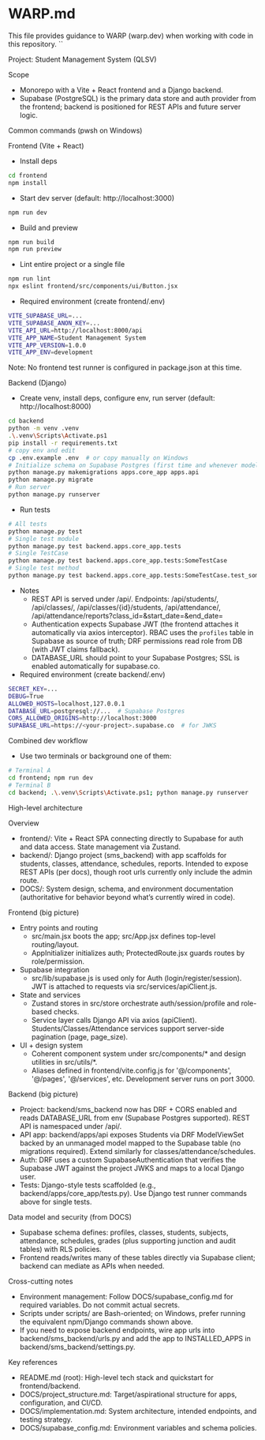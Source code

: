# WARP.md

This file provides guidance to WARP (warp.dev) when working with code in this repository.
``

Project: Student Management System (QLSV)

Scope
- Monorepo with a Vite + React frontend and a Django backend.
- Supabase (PostgreSQL) is the primary data store and auth provider from the frontend; backend is positioned for REST APIs and future server logic.

Common commands (pwsh on Windows)

Frontend (Vite + React)
- Install deps
```bash path=null start=null
cd frontend
npm install
```
- Start dev server (default: http://localhost:3000)
```bash path=null start=null
npm run dev
```
- Build and preview
```bash path=null start=null
npm run build
npm run preview
```
- Lint entire project or a single file
```bash path=null start=null
npm run lint
npx eslint frontend/src/components/ui/Button.jsx
```
- Required environment (create frontend/.env)
```bash path=null start=null
VITE_SUPABASE_URL=...
VITE_SUPABASE_ANON_KEY=...
VITE_API_URL=http://localhost:8000/api
VITE_APP_NAME=Student Management System
VITE_APP_VERSION=1.0.0
VITE_APP_ENV=development
```
Note: No frontend test runner is configured in package.json at this time.

Backend (Django)
- Create venv, install deps, configure env, run server (default: http://localhost:8000)
```bash path=null start=null
cd backend
python -m venv .venv
.\.venv\Scripts\Activate.ps1
pip install -r requirements.txt
# copy env and edit
cp .env.example .env  # or copy manually on Windows
# Initialize schema on Supabase Postgres (first time and whenever models change)
python manage.py makemigrations apps.core_app apps.api
python manage.py migrate
# Run server
python manage.py runserver
```
- Run tests
```bash path=null start=null
# All tests
python manage.py test
# Single test module
python manage.py test backend.apps.core_app.tests
# Single TestCase
python manage.py test backend.apps.core_app.tests:SomeTestCase
# Single test method
python manage.py test backend.apps.core_app.tests:SomeTestCase.test_something
```
- Notes
  - REST API is served under /api/. Endpoints: /api/students/, /api/classes/, /api/classes/{id}/students, /api/attendance/, /api/attendance/reports?class_id=&start_date=&end_date=
  - Authentication expects Supabase JWT (the frontend attaches it automatically via axios interceptor). RBAC uses the `profiles` table in Supabase as source of truth; DRF permissions read role from DB (with JWT claims fallback).
  - DATABASE_URL should point to your Supabase Postgres; SSL is enabled automatically for supabase.co.
- Required environment (create backend/.env)
```bash path=null start=null
SECRET_KEY=...
DEBUG=True
ALLOWED_HOSTS=localhost,127.0.0.1
DATABASE_URL=postgresql://...  # Supabase Postgres
CORS_ALLOWED_ORIGINS=http://localhost:3000
SUPABASE_URL=https://<your-project>.supabase.co  # for JWKS
```
Combined dev workflow
- Use two terminals or background one of them:
```bash path=null start=null
# Terminal A
cd frontend; npm run dev
# Terminal B
cd backend; .\.venv\Scripts\Activate.ps1; python manage.py runserver
```

High-level architecture

Overview
- frontend/: Vite + React SPA connecting directly to Supabase for auth and data access. State management via Zustand.
- backend/: Django project (sms_backend) with app scaffolds for students, classes, attendance, schedules, reports. Intended to expose REST APIs (per docs), though root urls currently only include the admin route.
- DOCS/: System design, schema, and environment documentation (authoritative for behavior beyond what’s currently wired in code).

Frontend (big picture)
- Entry points and routing
  - src/main.jsx boots the app; src/App.jsx defines top-level routing/layout.
  - AppInitializer initializes auth; ProtectedRoute.jsx guards routes by role/permission.
- Supabase integration
  - src/lib/supabase.js is used only for Auth (login/register/session). JWT is attached to requests via src/services/apiClient.js.
- State and services
  - Zustand stores in src/store orchestrate auth/session/profile and role-based checks.
  - Service layer calls Django API via axios (apiClient). Students/Classes/Attendance services support server-side pagination (page, page_size).
- UI + design system
  - Coherent component system under src/components/* and design utilities in src/utils/*.
  - Aliases defined in frontend/vite.config.js for '@/components', '@/pages', '@/services', etc. Development server runs on port 3000.

Backend (big picture)
- Project: backend/sms_backend now has DRF + CORS enabled and reads DATABASE_URL from env (Supabase Postgres supported). REST API is namespaced under /api/.
- API app: backend/apps/api exposes Students via DRF ModelViewSet backed by an unmanaged model mapped to the Supabase table (no migrations required). Extend similarly for classes/attendance/schedules.
- Auth: DRF uses a custom SupabaseAuthentication that verifies the Supabase JWT against the project JWKS and maps to a local Django user.
- Tests: Django-style tests scaffolded (e.g., backend/apps/core_app/tests.py). Use Django test runner commands above for single tests.

Data model and security (from DOCS)
- Supabase schema defines: profiles, classes, students, subjects, attendance, schedules, grades (plus supporting junction and audit tables) with RLS policies.
- Frontend reads/writes many of these tables directly via Supabase client; backend can mediate as APIs when needed.

Cross-cutting notes
- Environment management: Follow DOCS/supabase_config.md for required variables. Do not commit actual secrets.
- Scripts under scripts/ are Bash-oriented; on Windows, prefer running the equivalent npm/Django commands shown above.
- If you need to expose backend endpoints, wire app urls into backend/sms_backend/urls.py and add the app to INSTALLED_APPS in backend/sms_backend/settings.py.

Key references
- README.md (root): High-level tech stack and quickstart for frontend/backend.
- DOCS/project_structure.md: Target/aspirational structure for apps, configuration, and CI/CD.
- DOCS/implementation.md: System architecture, intended endpoints, and testing strategy.
- DOCS/supabase_config.md: Environment variables and schema policies.

